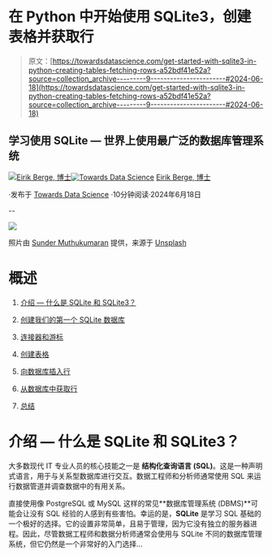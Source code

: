 # 在 Python 中开始使用 SQLite3，创建表格并获取行

> 原文：[https://towardsdatascience.com/get-started-with-sqlite3-in-python-creating-tables-fetching-rows-a52bdf41e52a?source=collection_archive---------9-----------------------#2024-06-18](https://towardsdatascience.com/get-started-with-sqlite3-in-python-creating-tables-fetching-rows-a52bdf41e52a?source=collection_archive---------9-----------------------#2024-06-18)

## 学习使用 SQLite — 世界上使用最广泛的数据库管理系统

[](https://medium.com/@ebbeberge?source=post_page---byline--a52bdf41e52a--------------------------------)[![Eirik Berge, 博士](../Images/7507374e75980fd0c1056af3cd299eaa.png)](https://medium.com/@ebbeberge?source=post_page---byline--a52bdf41e52a--------------------------------)[](https://towardsdatascience.com/?source=post_page---byline--a52bdf41e52a--------------------------------)[![Towards Data Science](../Images/a6ff2676ffcc0c7aad8aaf1d79379785.png)](https://towardsdatascience.com/?source=post_page---byline--a52bdf41e52a--------------------------------) [Eirik Berge, 博士](https://medium.com/@ebbeberge?source=post_page---byline--a52bdf41e52a--------------------------------)

·发布于 [Towards Data Science](https://towardsdatascience.com/?source=post_page---byline--a52bdf41e52a--------------------------------) ·10分钟阅读·2024年6月18日

--

![](../Images/0ca4ed3faec8f1e0e5af24f16eaa7cb4.png)

照片由 [Sunder Muthukumaran](https://unsplash.com/@sunder_2k25?utm_source=medium&utm_medium=referral) 提供，来源于 [Unsplash](https://unsplash.com/?utm_source=medium&utm_medium=referral)

# 概述

1.  [介绍 — 什么是 SQLite 和 SQLite3？](#a6cb)

1.  [创建我们的第一个 SQLite 数据库](#649c)

1.  [连接器和游标](#05d1)

1.  [创建表格](#d2a4)

1.  [向数据库插入行](#e777)

1.  [从数据库中获取行](#7e8e)

1.  [总结](#c801)

# 介绍 — 什么是 SQLite 和 SQLite3？

大多数现代 IT 专业人员的核心技能之一是 **结构化查询语言 (SQL)**。这是一种声明式语言，用于与关系型数据库进行交互。数据工程师和分析师通常使用 SQL 来运行数据管道并调查数据中的有用关系。

直接使用像 PostgreSQL 或 MySQL 这样的常见**数据库管理系统 (DBMS)**可能会让没有 SQL 经验的人感到有些害怕。幸运的是，**SQLite** 是学习 SQL 基础的一个极好的选择。它的设置非常简单，且易于管理，因为它没有独立的服务器进程。因此，尽管数据工程师和数据分析师通常会使用与 SQLite 不同的数据库管理系统，但它仍然是一个非常好的入门选择…
